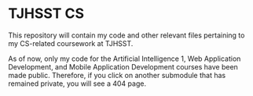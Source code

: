 # TJHSST CS
This repository will contain my code and other relevant files pertaining to my CS-related coursework at TJHSST. 

As of now, only my code for the Artificial Intelligence 1, Web Application Development, and Mobile Application Development courses have been made public. Therefore, if you click on another submodule that has remained private, you will see a 404 page.
